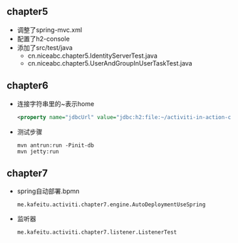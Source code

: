 ## chapter5
- 调整了spring-mvc.xml
- 配置了h2-console
- 添加了src/test/java
    - cn.niceabc.chapter5.IdentityServerTest.java
    - cn.niceabc.chapter5.UserAndGroupInUserTaskTest.java

## chapter6
- 连接字符串里的~表示home
    ```xml
    <property name="jdbcUrl" value="jdbc:h2:file:~/activiti-in-action-chapter6;AUTO_SERVER=TRUE" />
    ```
- 测试步骤
    ```text
    mvn antrun:run -Pinit-db
    mvn jetty:run
    ```
    
## chapter7
- spring自动部署.bpmn
    ```text
    me.kafeitu.activiti.chapter7.engine.AutoDeploymentUseSpring
    ```
- 监听器
    ```text
    me.kafeitu.activiti.chapter7.listener.ListenerTest
    ```
